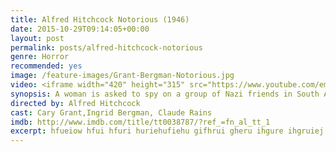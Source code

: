 ```yaml
---
title: Alfred Hitchcock Notorious (1946)
date: 2015-10-29T09:14:05+00:00
layout: post
permalink: posts/alfred-hitchcock-notorious
genre: Horror
recommended: yes
image: /feature-images/Grant-Bergman-Notorious.jpg
video: <iframe width="420" height="315" src="https://www.youtube.com/embed/FrXM7dC9PoQ?rel=0&amp;showinfo=0" frameborder="0" allowfullscreen></iframe>
synopsis: A woman is asked to spy on a group of Nazi friends in South America. How far will she have to go to ingratiate herself with them?
directed by: Alfred Hitchcock
cast: Cary Grant,Ingrid Bergman, Claude Rains
imdb: http://www.imdb.com/title/tt0038787/?ref_=fn_al_tt_1
excerpt: hfueiow hfui hfuri huriehufiehu gifhrui gheru ihgure ihgruiej
---
```



